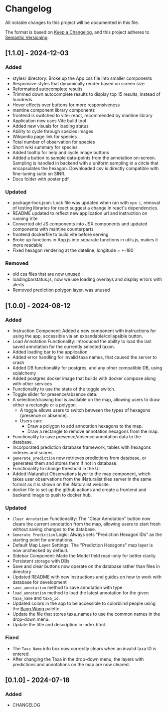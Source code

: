 # Changelog
All notable changes to this project will be documented in this file.

The format is based on [Keep a Changelog](https://keepachangelog.com/en/1.0.0/),
and this project adheres to [Semantic Versioning](https://semver.org/spec/v2.0.0.html).

## [1.1.0] - 2024-12-03
### Added
- styles/ directory: Broke up the App.css file into smaller components
- Responsive styles that dynamically render based on screen size
- Reformatted autocomplete results
- Trimmed down autocomplete results to display top 15 results, instead of hundreds
- Hover effects over buttons for more responsiveness
- mantine component library components
- frontend is switched to vite+react, recommended by mantine library
- Application now uses Vite build tool
- Added new visuals for loading status
- Ability to cycle through species images
- Wikipedia page link for species
- Total number of observation for species
- Short wiki summary for species
- Added tooltip for help and cycle image buttons
- Added a button to sample data-points from the annotation on-screen. Sampling is handled in backend with a uniform sampling in a circle that encapsulates the hexagon. Downloaded csv is directly compatible with fine-tuning suite on SINR.
- Docs folder with poster pdf

### Updated
- package-lock.json: Lock file was updated when ran with `npm i`, removal of testing libraries for react suggest a change in react's dependencies.
- README updated to reflect new application url and instruction on running Vite
- Converted old JS components into JSX components and updated components with mantine counterparts
- frontend dockerfile to build vite before serving
- Broke up functions in App.js into separate functions in utils.js, makes it more readable
- Fixed hexagon rendering at the dateline, longitude = +-180

### Removed
- old css files that are now unused
- loadingbarstatus.js, now we use loading overlays and display errors with alerts
- Removed prediction polygon layer, was unused

## [1.0.0] - 2024-08-12
### Added
- Instruction Component: Added a new component with instructions for using the app, accessible via an expandable/collapsible button.
- Load Annotation Functionality: Introduced the ability to load the last saved annotation for the currently selected taxon.
- Added loading bar to the application
- Added error handling for invalid taxa names, that caused the server to crash
- Added DB functionality for postgres, and any other compatible DB, using sqlalchemy
- Added postgres docker image that builds with docker compose along with other services
- Functionality to use the state of the toggle switch.
- Toggle slider for presence/absence data.
- A selection/drawing tool is available on the map, allowing users to draw either a rectangle or a polygon.
  - A toggle allows users to switch between the types of hexagons (presence or absence).
  - Users can:
    - Draw a polygon to add annotation hexagons to the map.
    - Draw a rectangle to remove annotation hexagons from the map.
- Functionality to save presence/absence annotation data to the database.
- Incorporated prediction database framework, tables with hexagons indexes and scores. 
- `generate_prediction` now retrieves predictions from database, or generates them and stores them if not in database.
- Functionality to change threshold in the UI
- Added iNaturalist Observations layer to the map component, which takes user observations from the iNaturalist tiles server in the same format as it is shown on the iNaturalist website.
- docker file to set up the github actions and create a frontend and backend image to push to docker hub.


### Updated
- `Clear Annotation` Functionality: The "Clear Annotation" button now clears the current annotation from the map, allowing users to start fresh without saving changes to the database.
- `Generate Prediction` Logic: Always sets "Prediction Hexagon IDs" as the starting point for annotations.
- Default Map Layer Settings: The "Prediction Hexagons" map layer is now unchecked by default.
- Sidebar Component: Made the Model field read-only for better clarity.
- Persistent storage with DBs
- Save and clear buttons now operate on the database rather than files in directory
- Updated README with new instructions and guides on how to work with database for development
- `save_annotation` method to save annotation with type.
- `load_annotation` method to load the latest annotation for the given `taxa_name` and `taxa_id`.
- Updated colors in the app to be accessible to colorblind people using the [Bang Wong](https://www.nature.com/articles/nmeth.1618) palette.
- Update the file that stores taxa_names to use the common names in the drop-down menu.
- Update the title and description in index.html.

### Fixed
- The `Taxa Name` info box now correctly clears when an invalid taxa ID is entered.
- After changing the Taxa in the drop-down menu, the layers with predictions and annotations on the map are now cleared.

## [0.1.0] - 2024-07-18
### Added
- CHANGELOG

